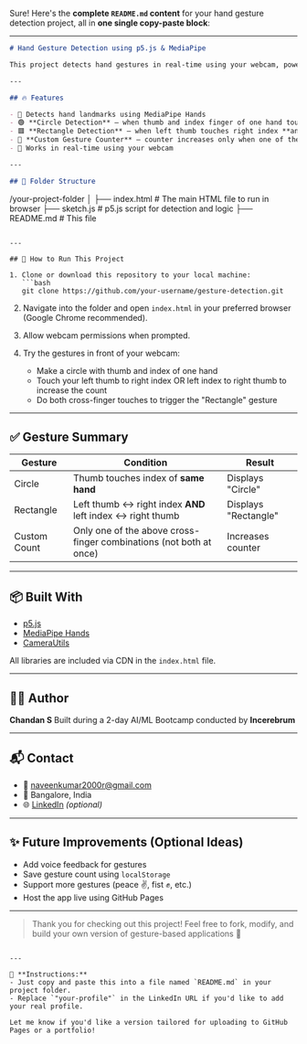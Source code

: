 Sure! Here's the **complete `README.md` content** for your hand gesture detection project, all in **one single copy-paste block**:

---

```markdown
# Hand Gesture Detection using p5.js & MediaPipe

This project detects hand gestures in real-time using your webcam, powered by [MediaPipe Hands](https://google.github.io/mediapipe/solutions/hands) and [p5.js](https://p5js.org/). It identifies gestures like **Circle**, **Rectangle**, and a custom finger-cross gesture that counts each time it's performed.

---

## 🔥 Features

- 👋 Detects hand landmarks using MediaPipe Hands
- 🟢 **Circle Detection** – when thumb and index finger of one hand touch
- 🟥 **Rectangle Detection** – when left thumb touches right index **and** left index touches right thumb
- 🔢 **Custom Gesture Counter** – counter increases only when one of the above cross-finger touches occurs (but not both)
- 🎥 Works in real-time using your webcam

---

## 📁 Folder Structure

```

/your-project-folder
│
├── index.html       # The main HTML file to run in browser
├── sketch.js        # p5.js script for detection and logic
├── README.md        # This file

````

---

## 🚀 How to Run This Project

1. Clone or download this repository to your local machine:
   ```bash
   git clone https://github.com/your-username/gesture-detection.git
````

2. Navigate into the folder and open `index.html` in your preferred browser (Google Chrome recommended).

3. Allow webcam permissions when prompted.

4. Try the gestures in front of your webcam:

   * Make a circle with thumb and index of one hand
   * Touch your left thumb to right index OR left index to right thumb to increase the count
   * Do both cross-finger touches to trigger the "Rectangle" gesture

---

## ✅ Gesture Summary

| Gesture      | Condition                                                          | Result               |
| ------------ | ------------------------------------------------------------------ | -------------------- |
| Circle       | Thumb touches index of **same hand**                               | Displays "Circle"    |
| Rectangle    | Left thumb ↔ right index **AND** left index ↔ right thumb          | Displays "Rectangle" |
| Custom Count | Only one of the above cross-finger combinations (not both at once) | Increases counter    |

---

## 📦 Built With

* [p5.js](https://p5js.org/)
* [MediaPipe Hands](https://google.github.io/mediapipe/solutions/hands)
* [CameraUtils](https://cdn.jsdelivr.net/npm/@mediapipe/camera_utils)

All libraries are included via CDN in the `index.html` file.

---

## 🧑‍💻 Author

**Chandan S**
Built during a 2-day AI/ML Bootcamp conducted by **Incerebrum**

---

## 📬 Contact

* 📧 [naveenkumar2000r@gmail.com](mailto:naveenkumar2000r@gmail.com)
* 📍 Bangalore, India
* 🌐 [LinkedIn](https://www.linkedin.com/in/your-profile) *(optional)*

---

## ✨ Future Improvements (Optional Ideas)

* Add voice feedback for gestures
* Save gesture count using `localStorage`
* Support more gestures (peace ✌️, fist ✊, etc.)
* Host the app live using GitHub Pages

---

> Thank you for checking out this project! Feel free to fork, modify, and build your own version of gesture-based applications 🚀

```

---

📌 **Instructions:**
- Just copy and paste this into a file named `README.md` in your project folder.
- Replace `"your-profile"` in the LinkedIn URL if you'd like to add your real profile.

Let me know if you'd like a version tailored for uploading to GitHub Pages or a portfolio!
```
